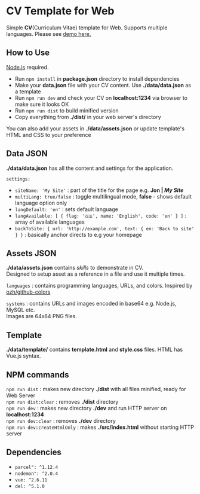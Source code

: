 # CV Template for Web
Simple **CV**(Curriculum Vitae) template for Web. Supports multiple languages.
Please see [demo here.](https://kodekris.com/demo/cv-template-for-web/)

## How to Use
[Node.js](https://nodejs.org/en/) required.
- Run ```npm install``` in **package.json** directory to install dependencies
- Make your **data.json** file with your CV content. Use **./data/data.json** as a template
- Run ```npm run dev``` and check your CV on **localhost:1234** via browser to make sure it looks OK
- Run ```npm run dist``` to build minified version
- Copy everything from **./dist/** in your web server's directory

You can also add your assets in **./data/assets.json** or update template's HTML and CSS to your preference

## Data JSON
**./data/data.json** has all the content and settings for the application.

```settings:```
- ```siteName: 'My Site'``` : part of the title for the page e.g. **Jon | *My Site***
- ```multiLang: true/false``` : toggle multilingual mode, **false** - shows default language option only
- ```langDefault: 'en'``` : sets default language
- ```langAvailable: [ { flag: '🇬🇧', name: 'English', code: 'en' } ]``` : array of available languages
- ```backToSite: { url: 'http://example.com', text: { en: 'Back to site' } }``` : basically anchor directs to e.g your homepage

## Assets JSON
**./data/assets.json** contains *skills* to demonstrate in CV.\
Designed to setup asset as a reference in a file and use it multiple times.

```languages``` : contains programming languages, URLs, and colors. Inspired by [ozh/github-colors](https://github.com/ozh/github-colors)

```systems``` : contains URLs and images encoded in base64 e.g. Node.js, MySQL etc.\
Images are 64x64 PNG files.

## Template
**./data/template/** contains **template.html** and **style.css** files. HTML has Vue.js syntax.


## NPM commands
```npm run dist``` : makes new directory **./dist** with all files minified, ready for Web Server\
```npm run dist:clear``` : removes **./dist** directory\
```npm run dev``` : makes new directory **./dev** and run HTTP server on **localhost:1234**\
```npm run dev:clear``` : removes **./dev** directory\
```npm run dev:createHtmlOnly``` : makes **./src/index.html** without starting HTTP server

## Dependencies
- ```parcel": ^1.12.4```
- ```nodemon": ^2.0.4```
- ```vue: ^2.6.11```
- ```del: ^5.1.0```
